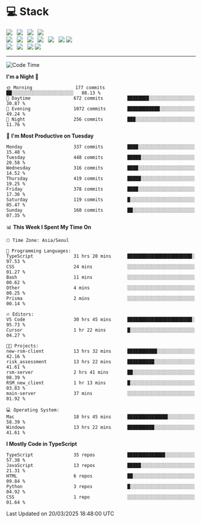 <h1>💻 Stack</h1>
<div>
 <!-- badge : https://shields.io/ -->
 <!-- icon : https://simpleicons.org/?q=Get -->
 <img src="https://img.shields.io/badge/HTML5-e74c3c?style=flat-square&logo=HTML5&logoColor=white"/> &nbsp 
 <img src="https://img.shields.io/badge/CSS3-0A84FF?style=flat-square&logo=CSS3&logoColor=white"/> &nbsp 
 <img src="https://img.shields.io/badge/JavaScript-FFCD11?style=flat-square&logo=JavaScript&logoColor=white"/> &nbsp 
 <img src="https://img.shields.io/badge/TypeScript-3075C0?style=flat-square&logo=TypeScript&logoColor=white"/>
 <br/>
 <img src="https://img.shields.io/badge/Next-000000?style=flat-square&logo=nextdotjs&logoColor=white"/> &nbsp 
 <img src="https://img.shields.io/badge/React-00BCF6?style=flat-square&logo=React&logoColor=white"/> &nbsp 
 <img src="https://img.shields.io/badge/Redux-764ABC?style=flat-square&logo=Redux&logoColor=white"/> &nbsp
 <img src="https://img.shields.io/badge/Recoil-3578E5?style=flat-square&logo=recoil&logoColor=white"/> &nbsp
 <img src="https://img.shields.io/badge/React-Query-FF4154?style=flat-square&logo=reactquery&logoColor=white"/> &nbsp 
 <img src="https://img.shields.io/badge/styled%2Dcomponents-DB7093?style=flat-square&logo=styled%2Dcomponents&logoColor=white"/>
 <img src="https://img.shields.io/badge/CSS Modules-000000?style=flat-square&logo=CSS Modules&logoColor=white"/> &nbsp 
 <br/>
 <img src="https://img.shields.io/badge/Node-339933?style=flat-square&logo=Node.js&logoColor=white"/> &nbsp 
 <img src="https://img.shields.io/badge/Express-000000?style=flat-square&logo=Express&logoColor=white"/> &nbsp 
 <img src="https://img.shields.io/badge/MongoDB-47A248?style=flat-square&logo=MongoDB&logoColor=white"/>
 <img src="https://img.shields.io/badge/MariaDB-003545?style=flat-square&logo=mariadb&logoColor=white"/>
</div>

<hr>

<!--START_SECTION:waka-->
![Code Time](http://img.shields.io/badge/Code%20Time-2%2C236%20hrs%203%20mins-blue)

**I'm a Night 🦉** 

```text
🌞 Morning                177 commits         ██░░░░░░░░░░░░░░░░░░░░░░░   08.13 % 
🌆 Daytime                672 commits         ████████░░░░░░░░░░░░░░░░░   30.87 % 
🌃 Evening                1072 commits        ████████████░░░░░░░░░░░░░   49.24 % 
🌙 Night                  256 commits         ███░░░░░░░░░░░░░░░░░░░░░░   11.76 % 
```
📅 **I'm Most Productive on Tuesday** 

```text
Monday                   337 commits         ████░░░░░░░░░░░░░░░░░░░░░   15.48 % 
Tuesday                  448 commits         █████░░░░░░░░░░░░░░░░░░░░   20.58 % 
Wednesday                316 commits         ████░░░░░░░░░░░░░░░░░░░░░   14.52 % 
Thursday                 419 commits         █████░░░░░░░░░░░░░░░░░░░░   19.25 % 
Friday                   378 commits         ████░░░░░░░░░░░░░░░░░░░░░   17.36 % 
Saturday                 119 commits         █░░░░░░░░░░░░░░░░░░░░░░░░   05.47 % 
Sunday                   160 commits         ██░░░░░░░░░░░░░░░░░░░░░░░   07.35 % 
```


📊 **This Week I Spent My Time On** 

```text
🕑︎ Time Zone: Asia/Seoul

💬 Programming Languages: 
TypeScript               31 hrs 20 mins      ████████████████████████░   97.53 % 
CSS                      24 mins             ░░░░░░░░░░░░░░░░░░░░░░░░░   01.27 % 
Bash                     11 mins             ░░░░░░░░░░░░░░░░░░░░░░░░░   00.62 % 
Other                    4 mins              ░░░░░░░░░░░░░░░░░░░░░░░░░   00.25 % 
Prisma                   2 mins              ░░░░░░░░░░░░░░░░░░░░░░░░░   00.14 % 

🔥 Editors: 
VS Code                  30 hrs 45 mins      ████████████████████████░   95.73 % 
Cursor                   1 hr 22 mins        █░░░░░░░░░░░░░░░░░░░░░░░░   04.27 % 

🐱‍💻 Projects: 
new-rsm-client           13 hrs 32 mins      ███████████░░░░░░░░░░░░░░   42.16 % 
risk_assessment          13 hrs 22 mins      ██████████░░░░░░░░░░░░░░░   41.61 % 
rsm-server               2 hrs 41 mins       ██░░░░░░░░░░░░░░░░░░░░░░░   08.39 % 
RSM_new_client           1 hr 13 mins        █░░░░░░░░░░░░░░░░░░░░░░░░   03.83 % 
main-server              37 mins             ░░░░░░░░░░░░░░░░░░░░░░░░░   01.92 % 

💻 Operating System: 
Mac                      18 hrs 45 mins      ███████████████░░░░░░░░░░   58.39 % 
Windows                  13 hrs 22 mins      ██████████░░░░░░░░░░░░░░░   41.61 % 
```

**I Mostly Code in TypeScript** 

```text
TypeScript               35 repos            ██████████████░░░░░░░░░░░   57.38 % 
JavaScript               13 repos            █████░░░░░░░░░░░░░░░░░░░░   21.31 % 
HTML                     6 repos             ██░░░░░░░░░░░░░░░░░░░░░░░   09.84 % 
Python                   3 repos             █░░░░░░░░░░░░░░░░░░░░░░░░   04.92 % 
CSS                      1 repo              ░░░░░░░░░░░░░░░░░░░░░░░░░   01.64 % 
```




 Last Updated on 20/03/2025 18:48:00 UTC
<!--END_SECTION:waka-->
